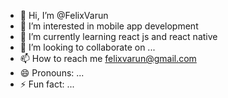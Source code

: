 - 👋 Hi, I’m @FelixVarun
- 👀 I’m interested in mobile app development
- 🌱 I’m currently learning react js and react native
- 💞️ I’m looking to collaborate on ...
- 📫 How to reach me felixvarun@gmail.com
- 😄 Pronouns: ...
- ⚡ Fun fact: ...

<!---
FelixVarun/FelixVarun is a ✨ special ✨ repository because its `README.md` (this file) appears on your GitHub profile.
You can click the Preview link to take a look at your changes.
--->
